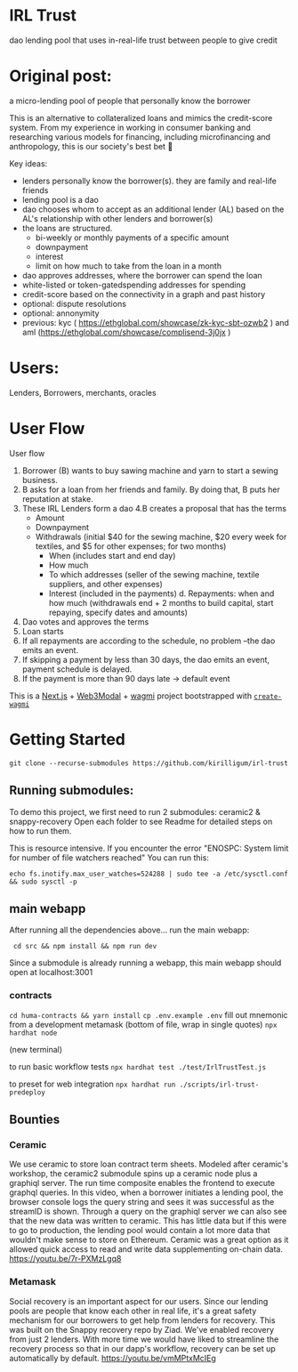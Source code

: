# IRL Trust 
dao lending pool that uses in-real-life trust between people to give credit

# Original post:
a micro-lending pool of people that personally know the borrower

This is an alternative to collateralized loans and mimics the credit-score system. From my experience in working in consumer banking and researching various models for financing, including microfinancing and anthropology, this is our society's best bet 🙂

Key ideas:
- lenders personally know the borrower(s). they are family and real-life friends
- lending pool is a dao
- dao chooses whom to accept as an additional lender (AL) based on the AL's relationship with other lenders and borrower(s)
- the loans are structured.
    - bi-weekly or monthly payments of a specific amount
    - downpayment
    - interest
    - limit on how much to take from the loan in a month
- dao approves addresses, where the borrower can spend the loan
- white-listed or token-gatedspending addresses for spending
- credit-score based on the connectivity in a graph and past history
- optional: dispute resolutions
- optional: annonymity
- previous: kyc ( https://ethglobal.com/showcase/zk-kyc-sbt-ozwb2 ) and aml (https://ethglobal.com/showcase/complisend-3j0jx )

# Users: 
Lenders, Borrowers, merchants, oracles 


# User Flow
User flow
1. Borrower (B) wants to buy sawing machine and yarn to start a sewing business.
2. B asks for a loan from her friends and family. By doing that, B puts her reputation at stake. 
3. These IRL Lenders form a dao
4.B creates a proposal that has the terms
    - Amount
    - Downpayment
    - Withdrawals (initial $40 for the sewing machine, $20 every week for textiles, and $5 for other expenses; for two months)
        - When (includes start and end day)
        - How much
        - To which addresses (seller of the sewing machine, textile suppliers, and other expenses)
        - Interest (included in the payments)
    d. Repayments: when and how much  (withdrawals end + 2 months to build capital, start repaying, specify dates and amounts)
5. Dao votes and approves the terms
6. Loan starts
7. If all repayments are according to the schedule, no problem –the dao emits an event.
8. If skipping a payment by less than 30 days, the dao emits an event, payment schedule is delayed.
9. If the payment is more than 90 days late → default event

This is a [Next.js](https://nextjs.org) + [Web3Modal](https://web3modal.com/) + [wagmi](https://wagmi.sh) project bootstrapped with [`create-wagmi`](https://github.com/wagmi-dev/wagmi/tree/main/packages/create-wagmi)

# Getting Started
`git clone --recurse-submodules https://github.com/kirilligum/irl-trust`

## Running submodules:
To demo this project, we first need to run 2 submodules: ceramic2 & snappy-recovery 
Open each folder to see Readme for detailed steps on how to run them.

This is resource intensive. If you encounter the error "ENOSPC: System limit for number of file watchers reached"
You can run this:
```
echo fs.inotify.max_user_watches=524288 | sudo tee -a /etc/sysctl.conf && sudo sysctl -p
```
## main webapp
After running all the dependencies above... run the main webapp:

``` cd src && npm install && npm run dev``` 

Since a submodule is already running a webapp, this main webapp should open at localhost:3001

### contracts

`cd huma-contracts && yarn install`
`cp .env.example .env`
fill out mnemonic from a development metamask
(bottom of file, wrap in single quotes)
`npx hardhat node`

(new terminal)

to run basic workflow tests
`npx hardhat test ./test/IrlTrustTest.js`

to preset for web integration
`npx hardhat run ./scripts/irl-trust-predeploy`

## Bounties

### Ceramic
We use ceramic to store loan contract term sheets. Modeled after ceramic's workshop, the ceramic2 submodule spins up a ceramic node plus a graphiql server. The run time composite enables the frontend to execute graphql queries. 
In this video, when a borrower initiates a lending pool, the browser console logs the query string and sees it was successful as the streamID is shown. Through a query on the graphiql server we can also see that the new data was written to ceramic. This has little data but if this were to go to production, the lending pool would contain a lot more data that wouldn't make sense to store on Ethereum. Ceramic was a great option as it allowed quick access to read and write data supplementing on-chain data.
https://youtu.be/7r-PXMzLgq8

### Metamask
Social recovery is an important aspect for our users. Since our lending pools are people that know each other in real life, it's a great safety mechanism for our borrowers to get help from lenders for recovery. This was built on the Snappy recovery repo by Ziad. We've enabled recovery from just 2 lenders. With more time we would have liked to streamline the recovery process so that in our dapp's workflow, recovery can be set up automatically by default. 
https://youtu.be/vmMPtxMcIEg

